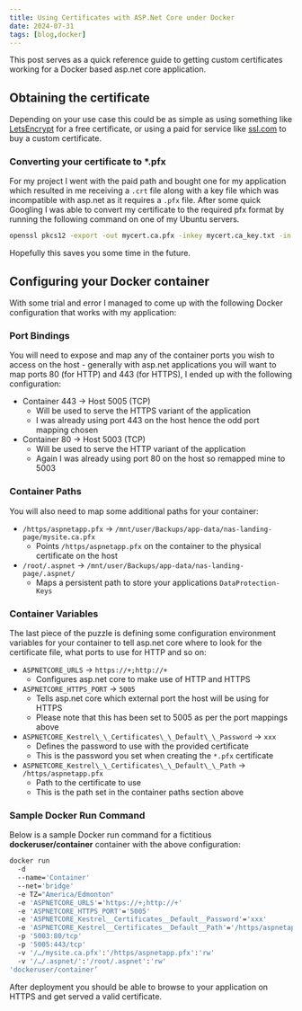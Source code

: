 ```yaml
---
title: Using Certificates with ASP.Net Core under Docker
date: 2024-07-31
tags: [blog,docker]
---
```


This post serves as a quick reference guide to getting custom certificates working for a Docker based asp.net core application.

## Obtaining the certificate

Depending on your use case this could be as simple as using something like [LetsEncrypt](https://letsencrypt.org/) for a free certificate, or using a paid for service like [ssl.com](https://www.ssls.com/) to buy a custom certificate.

### Converting your certificate to \*.pfx

For my project I went with the paid path and bought one for my application which resulted in me receiving a `.crt` file along with a key file which was incompatible with asp.net as it requires a `.pfx` file. After some quick Googling I was able to convert my certificate to the required pfx format by running the following command on one of my Ubuntu servers.

```bash
openssl pkcs12 -export -out mycert.ca.pfx -inkey mycert.ca_key.txt -in mycert.ca.crt
```

Hopefully this saves you some time in the future.

## Configuring your Docker container

With some trial and error I managed to come up with the following Docker configuration that works with my application:

### Port Bindings

You will need to expose and map any of the container ports you wish to access on the host - generally with asp.net applications you will want to map ports 80 (for HTTP) and 443 (for HTTPS), I ended up with the following configuration:

- Container 443 -> Host 5005 (TCP)
  - Will be used to serve the HTTPS variant of the application
  - I was already using port 443 on the host hence the odd port mapping chosen
- Container 80 -> Host 5003 (TCP)
  - Will be used to serve the HTTP variant of the application
  - Again I was already using port 80 on the host so remapped mine to 5003

### Container Paths

You will also need to map some additional paths for your container:

- `/https/aspnetapp.pfx` -> `/mnt/user/Backups/app-data/nas-landing-page/mysite.ca.pfx`
  - Points `/https/aspnetapp.pfx` on the container to the physical certificate on the host
- `/root/.aspnet` -> `/mnt/user/Backups/app-data/nas-landing-page/.aspnet/`
  - Maps a persistent path to store your applications `DataProtection-Keys`

### Container Variables

The last piece of the puzzle is defining some configuration environment variables for your container to tell asp.net core where to look for the certificate file, what ports to use for HTTP and so on:

- `ASPNETCORE_URLS` -> `https://+;http://+`
  - Configures asp.net core to make use of HTTP and HTTPS
- `ASPNETCORE_HTTPS_PORT` -> `5005`
  - Tells asp.net core which external port the host will be using for HTTPS
  - Please note that this has been set to 5005 as per the port mappings above
- `ASPNETCORE_Kestrel\_\_Certificates\_\_Default\_\_Password` -> `xxx`
  - Defines the password to use with the provided certificate
  - This is the password you set when creating the `*.pfx` certificate
- `ASPNETCORE_Kestrel\_\_Certificates\_\_Default\_\_Path` -> `/https/aspnetapp.pfx`
  - Path to the certificate to use
  - This is the path set in the container paths section above

### Sample Docker Run Command

Below is a sample Docker run command for a fictitious **dockeruser/container** container with the above configuration:

```bash
docker run
  -d
  --name='Container'
  --net='bridge'
  -e TZ="America/Edmonton"
  -e 'ASPNETCORE_URLS'='https://+;http://+'
  -e 'ASPNETCORE_HTTPS_PORT'='5005'
  -e 'ASPNETCORE_Kestrel__Certificates__Default__Password'='xxx'
  -e 'ASPNETCORE_Kestrel__Certificates__Default__Path'='/https/aspnetapp.pfx'
  -p '5003:80/tcp'
  -p '5005:443/tcp'
  -v '/…/mysite.ca.pfx':'/https/aspnetapp.pfx':'rw'
  -v '/…/.aspnet/':'/root/.aspnet':'rw'
'dockeruser/container’
```

After deployment you should be able to browse to your application on HTTPS and get served a valid certificate.
